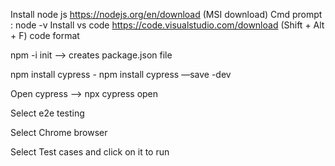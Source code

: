 Install node js https://nodejs.org/en/download (MSI download)
Cmd prompt : node -v
Install vs code https://code.visualstudio.com/download (Shift + Alt + F) code format


npm -i init —> creates package.json file

npm install cypress - npm install cypress —save -dev

Open cypress —> npx cypress open

Select e2e testing

Select Chrome browser

Select Test cases and click on it to run